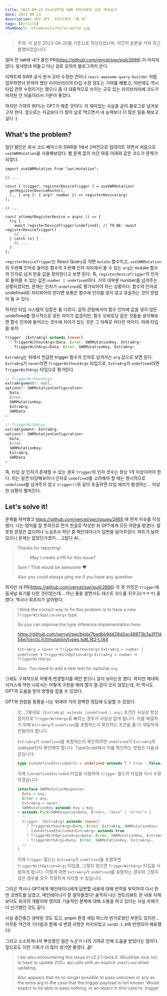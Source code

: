```yaml
---
title: 2023-09-23 ChatGPT로 SWR 컨트리뷰트 날로 먹어보기
date: 2023-09-23
description: 헤이 GPT, 컨트리뷰트 "해 줘"
tags: [Article]
thumbnail: /thumbnails/hello-world.jpg
---
```


> 주의: 이 글은 2023-06-20를 기준으로 작성되었으며, 약간의 윤문을 거쳐 최근 발행되었습니다.

얼마 전 `SWR`에 내가 올린 PR(https://github.com/vercel/swr/pull/2666) 이 머지되었다. 동네방네 떠들고 다닌 걸로 모자라 블로그까지 쓴다.

리액트와 SWR 공식 문서 오타 수정한 건이나 `react-awesome-query-builder` 처럼 업무하면서 만져야 했던 라이브러리의 타입 수정 정도는 기여를 해봤고, 이번에도 역시 타입 관련 수정이기는 했으나 좀 더 대중적으로 쓰이는 규모 있는 라이브러리에 코드가 머지된 건 처음이라서 기분이 좋았다.

하지만 기여의 99%는 GPT가 해준 것이다. 이 재미있는 사실을 굳이 블로그로 남겨보고자 한다. 앞으로는 지금보다 더 많이 날로 먹으면서 내 능력보다 더 많은 일을 해보고 싶다 :)

## What's the problem?

일단 발단은 회사 코드 베이스의 SWR을 1에서 2버전으로 업데이트 하면서 처음으로 `useSWRMutation`을 사용해보았다. 별 문제 없이 쓰던 와중 아래와 같은 코드가 문제가 되었다.

```tsx
import useSWRMutation from "swr/mutation";

// ...

const { trigger: registerDeviceTrigger } = useSWRMutation(
  getRegisterDeviceRoute(),
  (_, { arg }: { arg?: number }) => registerDevice(arg)
);

// ...

const attemptRegisterDevice = async () => {
  try {
    await registerDeviceTrigger(undefined); // TO-BE: await registerDeviceTrigger()
    // ...
  } catch (e) {
    // ...
  }
};
```

`registerDeviceTrigger`는 React Query로 치면 `mutate` 함수이고, `useSWRMutation`의 두번째 인자로 들어온 함수의 두번째 인자 자리에서 볼 수 있는 `arg`는 mutate 함수의 인자로 넘겨 받을 값을 정의한다고 보면 된다. 즉, `registerDeviceTrigger`의 인자로 들어올 수 있는 값은 `number | undefined`이다. 거의 대부분 number를 넘겨주는 상황이겠지만, 문제는 인자가 `undefined`로 평가되어야 하는 상황이다. 함수의 인자로 undefined로 처리되어야 한다면 보통은 함수에 인자를 넣지 않고 호출하는 것이 방법이 될 수 있다.

하지만 타입 시스템의 입장은 좀 다르다. 값의 관점에서야 함수 인자에 값을 넣지 않든 undefined를 명시적으로 넣든 차이가 없겠지만, 함수 오버로딩 같은 것들을 생각해보면 함수 인자에 들어오는 갯수에 차이가 있는 것은 그 자체로 커다란 차이다. 아래 타입을 보자.

```ts
trigger: [ExtraArg] extends [never]
  ? TriggerWithoutArgs<Data, Error, SWRMutationKey, ExtraArg>
  : TriggerWithArgs<Data, Error, SWRMutationKey, ExtraArg>
```

`ExtraArg`는 위에서 언급한 trigger 함수의 인자로 넘겨지는 `arg` 값으로 보면 된다. `ExtraArg`가 `never`라면 `TriggerWithoutArgs` 타입으로, `ExtraArg`가 `undefined`라면 `TriggerWithArgs` 타입으로 평가된다.

```ts
// TriggerWithoutArgs
extraArgument?: null,
options?: SWRMutationConfiguration<
  Data,
  Error,
  SWRMutationKey,
  ExtraArg,
  SWRData
>

// TriggerWithArgs
extraArgument: ExtraArg,
options?: SWRMutationConfiguration<
  Data,
  Error,
  SWRMutationKey,
  ExtraArg,
  SWRData
>
```

즉, 타입 상 인자가 존재할 수 있는 경우 `trigger`의 인자 갯수는 항상 1개 이상이어야 한다. 이는 일견 타당해보이나 인자로 `undefined`를 고려해야 할 때는 명시적으로 `undefined`를 넘겨주지 않고 `trigger()`와 같이 호출하면 타입 에러가 발생하는... 이상한 상황이 펼쳐진다.

## Let's solve it!

문제를 파악했고 https://github.com/vercel/swr/issues/2665 에 먼저 이슈를 작성했다. 나는 영어를 잘 못하므로 먼저 한글로 작성한 뒤 GPT에게 모든 작문을 맡겼다. 잘못된 문장은 없으려나 노심초사 하던 중 메인테이너가 답변을 달아주었다. 하트가 달려 있으니 문제는 없었던거겠지... 고맙다 AI...

> Thanks for reporting!
>
> > May I create a PR for this issue?
>
> Sure ! That would be awesome ❤️
>
> Also you could always ping me if you have any question

하지만 내 PR(https://github.com/vercel/swr/pull/2666) 의 첫 커밋은 `trigger`에 옵셔널 표기를 더한 것이었는데... 아닌 줄을 알면서도 테스트 코드를 지우고(ㅋㅋㅋ) 올렸다. 역시나 회초리가 날아왔다.

> I think the correct way to fix this problem is to have a new `TriggerWithOptionsArgs` type.
>
> So you can improve the type inference implementation here.
>
> https://github.com/vercel/swr/blob/7badbb9d428d2ac48873b3a3f11d54e7cec0c7cf/mutation/types.ts#L142-L144
>
> `ExtraArg = never` -> `TriggerWithoutArgs` `ExtraArg = number | undefined` -> `TriggerWithOptionsArgs` `ExtraArg = number` -> `TriggerWithArgs`
>
> Also. You need to add a new test for optional `arg`

그래도 구체적으로 어떻게 변경할지를 제안 받으니 길이 보이는듯 했다. 하지만 제네릭 서커스에 약한 나로서는 어떻게 구현을 해야 할지 잘 감이 오지 않았는데, 이 역시도 GPT의 도움을 받아 방향을 잡을 수 있었다.

GPT와 한참을 핑퐁을 나눈 뒤에야 거의 완벽한 정답에 도달할 수 있었다.

> 앗, 그렇네요. `[ExtraArg] extends [undefined | any]` 조건은 사실상 항상 참이므로 `TriggerWithArgs`로 빠지는 경우가 사실상 없게 됩니다. 이를 해결하기 위해 `ExtraArg`가 `undefined`를 포함하는지 확인하는 조건을 좀 더 세밀하게 만들어야 합니다.
>
> `ExtraArg`가 `undefined`를 포함하는지 확인하려면 `undefined`가 `ExtraArg`의 subtype인지 확인해야 합니다. TypeScript에서 이를 확인하는 방법은 다음과 같습니다:
>
> ```ts
> type IsUndefinedIncluded<T> = undefined extends T ? true : false;
> ```
>
> 이제 `IsUndefinedIncluded` 타입을 사용하여 `trigger` 필드의 타입을 다시 수정하겠습니다:
>
> ```ts
> interface SWRMutationResponse<
>   Data = any,
>   Error = any,
>   ExtraArg = never,
>   SWRMutationKey extends Key = Key
> > extends Pick<SWRResponse<Data, Error>, "data" | "error"> {
>   // ...
>   trigger: [ExtraArg] extends [never]
>     ? TriggerWithoutArgs<Data, Error, ExtraArg, SWRMutationKey>
>     : IsUndefinedIncluded<ExtraArg> extends true
>     ? TriggerWithOptionsArgs<Data, Error, SWRMutationKey, ExtraArg>
>     : TriggerWithArgs<Data, Error, SWRMutationKey, ExtraArg>;
>   // ...
> }
> ```
>
> 이제 `trigger` 필드는 `ExtraArg`가 `undefined`를 포함하면 `TriggerWithOptionsArgs` 타입을, 그렇지 않으면 `TriggerWithArgs` 타입을 사용하게 됩니다. 이렇게 하면 `ExtraArg`가 `undefined`를 포함하는 경우와 그렇지 않은 경우를 모두 적절하게 처리할 수 있습니다.

그리곤 역시나 GPT에게 메인테이너에게 답변할 내용에 대해 번역을 부탁하여 다시 한번 코멘트를 남겼고, 메인테이너가 잘 알아들었다! 솔직히 나는 컨트리뷰트 한 내용 자체보다도 외국의 개발자와 영어로 기술적인 문제에 대해 소통을 하고 있다는 사실 자체가 더 신기했던 것도 같다.

사실 중간중간 생략된 것도 있고, pnpm 환경 세팅 하느라 번거로웠던 부분도 있지만... 아무튼 약간의 기다림과 함께 내 변경 사항은 머지되었고 `swr@2.2.0`에 반영되어 배포됐다!

그리고 소소하게나마 뿌듯했던 점은 누군가 나의 기여로 인해 도움을 받았다는 점이다. 앞으로도 이런 기회가 더 많이 생기면 좋겠다. 끝!

> I am also encountering this issue in v2.2.1-beta.0. Would be nice not to have to update 200+ api calls with an explicit `undefined` when updating.
>
> Also appears that its no longer possible to pass unknown or any as the extra arg in the case that the trigger payload is not known. Would expect to be able to pass nothing, or an object in this case to .trigger
